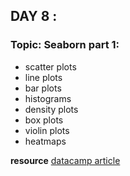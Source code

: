 ## DAY 8 :

### Topic: Seaborn part 1:
- scatter plots
- line plots
- bar plots
- histograms
- density plots
- box plots
- violin plots
- heatmaps


**resource** [datacamp article](https://www.datacamp.com/tutorial/seaborn-python-tutorial)
